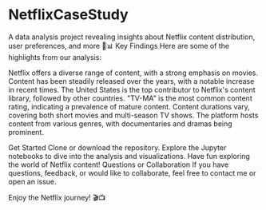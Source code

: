 # NetflixCaseStudy
A data analysis project revealing insights about Netflix content distribution, user preferences, and more 🍿📊
Key Findings
Here are some of the highlights from our analysis:

Netflix offers a diverse range of content, with a strong emphasis on movies.
Content has been steadily released over the years, with a notable increase in recent times.
The United States is the top contributor to Netflix's content library, followed by other countries.
"TV-MA" is the most common content rating, indicating a prevalence of mature content.
Content durations vary, covering both short movies and multi-season TV shows.
The platform hosts content from various genres, with documentaries and dramas being prominent.

Get Started
Clone or download the repository.
Explore the Jupyter notebooks to dive into the analysis and visualizations.
Have fun exploring the world of Netflix content!
Questions or Collaboration
If you have questions, feedback, or would like to collaborate, feel free to contact me or open an issue.

Enjoy the Netflix journey! 🎬📺
